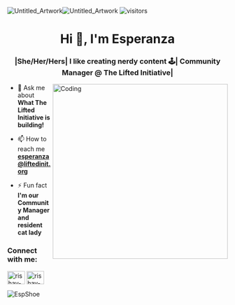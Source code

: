  ![Untitled_Artwork](https://user-images.githubusercontent.com/110497773/199380930-f26c9ca1-c630-48c4-9095-c2c722294dfb.gif)![Untitled_Artwork](https://user-images.githubusercontent.com/110497773/199380930-f26c9ca1-c630-48c4-9095-c2c722294dfb.gif)
![visitors](https://visitor-badge.glitch.me/badge?page_id=page.id)
<h1 align="center">Hi 👋, I'm Esperanza </h1>
<h3 align="center">|She/Her/Hers| I like creating nerdy content 🕹️| Community Manager @ The Lifted Initiative|</h3>
<img align="right" alt="Coding" width="400" src="https://media.tenor.com/NmRWsRk0eBoAAAAi/cute-girl.gif">




- 💬 Ask me about **What The Lifted Initiative is building!**

- 📫 How to reach me **esperanza@liftedinit.org**

- ⚡ Fun fact **I'm our Community Manager and resident cat lady**

<h3 align="left">Connect with me:</h3>
<p align="left">
<a href="https://www.linkedin.com/in/esperanza-shoemaker" target="blank"><img align="center" src="https://raw.githubusercontent.com/rahuldkjain/github-profile-readme-generator/master/src/images/icons/Social/linked-in-alt.svg" alt="rishav-chanda-b89a791b3" height="30" width="40" /></a>
<a href="https://twitter.com/cactiarelife?lang=en" target="blank"><img align="center" src="https://raw.githubusercontent.com/rahuldkjain/github-profile-readme-generator/master/src/images/icons/Social/twitter-alt.svg" alt="rishav-chanda-b89a791b3" height="30" width="40" /></a>
</p>




<p><img align="center" src="https://github-readme-streak-stats.herokuapp.com/?user=EspShoe&&theme=tokyonight" alt="EspShoe" /></p>


